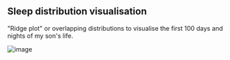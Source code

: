 ## Sleep distribution visualisation

"Ridge plot" or overlapping distributions to visualise the first 100 days and nights
of my son's life.

![image](./output.png)
